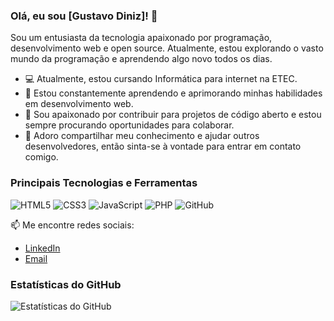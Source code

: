 ### Olá, eu sou [Gustavo Diniz]! 👋

Sou um entusiasta da tecnologia apaixonado por programação, desenvolvimento web e open source. Atualmente, estou explorando o vasto mundo da programação e aprendendo algo novo todos os dias.

- 💻 Atualmente, estou cursando Informática para internet na ETEC.
- 🌱 Estou constantemente aprendendo e aprimorando minhas habilidades em desenvolvimento web.
- 🚀 Sou apaixonado por contribuir para projetos de código aberto e estou sempre procurando oportunidades para colaborar.
- 💬 Adoro compartilhar meu conhecimento e ajudar outros desenvolvedores, então sinta-se à vontade para entrar em contato comigo.

### Principais Tecnologias e Ferramentas

![HTML5](https://img.shields.io/badge/HTML5-%23E34F26.svg?style=for-the-badge&logo=html5&logoColor=white)
![CSS3](https://img.shields.io/badge/CSS3-%231572B6.svg?style=for-the-badge&logo=css3&logoColor=white)
![JavaScript](https://img.shields.io/badge/JavaScript-%23323330.svg?style=for-the-badge&logo=javascript&logoColor=%23F7DF1E)
![PHP](https://img.shields.io/badge/PHP-%23777BB4.svg?style=for-the-badge&logo=php&logoColor=white)
![GitHub](https://img.shields.io/badge/GitHub-%23121011.svg?style=for-the-badge&logo=github&logoColor=white)

📫 Me encontre redes sociais:

- [LinkedIn](https://www.linkedin.com/in/gustavo-diniz-172554260/)
- [Email](dinizgustavo717@gmail.com)

### Estatísticas do GitHub

![Estatísticas do GitHub](https://github-readme-stats.vercel.app/api?username=seu-nome&show_icons=true&theme=dark)

<!---
dev-diniz/dev-diniz is a ✨ special ✨ repository because its `README.md` (this file) appears on your GitHub profile.
You can click the Preview link to take a look at your changes.
--->
